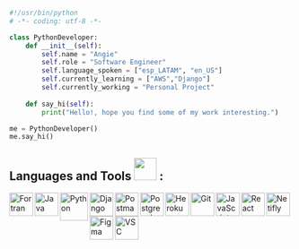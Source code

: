 ```python
#!/usr/bin/python
# -*- coding: utf-8 -*-

class PythonDeveloper:
    def __init__(self):
        self.name = "Angie"
        self.role = "Software Engineer"
        self.language_spoken = ["esp_LATAM", "en_US"]
        self.currently_learning = ["AWS","Django"]
        self.currently_working = "Personal Project"
        
    def say_hi(self):
        print("Hello!, hope you find some of my work interesting.")

me = PythonDeveloper()
me.say_hi()
```
<div align="left">
<h2> Languages and Tools  <img src="https://media.tenor.com/Es9wm76r9QkAAAAi/angry-typing-cat.gif" width="40"> :</h2>
</div>
<a href="https://fortran-lang.org/es/index" target="Fortran"><img align="left" alt="Fortran" height ="42px" src="https://upload.wikimedia.org/wikipedia/commons/thumb/b/b8/Fortran_logo.svg/800px-Fortran_logo.svg.png"/> </a>
<a href="https://datastudio.withgoogle.com/" target="GoogleDataStudio"><img align="left" alt="Java" height ="42px" src="https://cdn.worldvectorlogo.com/logos/google-data-studio.svg"/> </a>
<a href="https://www.python.org" target="_blank"><img align="left" alt="Python" height ="50px" src="https://raw.githubusercontent.com/rahul-jha98/github_readme_icons/main/language_and_tools/square/python/python.svg"/> </a>
<a href="https://www.django-rest-framework.org/" target="Django"> <img align="left" alt="Django" height ="42px" src="https://cdn.worldvectorlogo.com/logos/django.svg" alt="firebase" height ="42px"/> </a>
<a href="https://www.postman.com/" target="Postman"> <img align="left" alt="Postman" height ="42px"img src="https://uxwing.com/wp-content/themes/uxwing/download/brands-and-social-media/postman-icon.png" /> </a>
<a href="https://www.postgresql.org/" target="Postgresql"> <img align="left" alt="Postgresql" height ="42px" src="https://upload.wikimedia.org/wikipedia/commons/2/29/Postgresql_elephant.svg"/> </a>
<a href="https://devcenter.heroku.com/" target="Heroku"><img align="left" alt="Heroku" height ="42px" src="https://cdn-icons-png.flaticon.com/512/873/873120.png"/> </a>

<a href="https://git-scm.com/" target="Git"> <img align="left" alt="Git" height ="42px" img src="https://raw.githubusercontent.com/rahul-jha98/github_readme_icons/main/language_and_tools/square/git-scm/git-scm.svg"/> </a>
<a href="https://developer.mozilla.org/en-US/docs/Web/JavaScript" target="JavaScript"> <img align="left" alt="JavaScript" height ="42px"  src="https://raw.githubusercontent.com/rahul-jha98/github_readme_icons/main/language_and_tools/square/javascript/javascript.svg"> </a>
<a href="https://reactjs.org/" target="React"> <img align="left" alt="React" height ="42px" src="https://raw.githubusercontent.com/rahul-jha98/github_readme_icons/main/language_and_tools/square/react/react.svg"/> </a>
<a href="https://www.netlify.com/" target="Netifly"> <img align="left" alt="Netifly" height ="42px" src="https://cdn.freebiesupply.com/logos/large/2x/netlify-logo-png-transparent.png"/> </a>
<a href="https://www.figma.com/" target="Figma"> <img align="left" alt="Figma" height ="42px" src="https://raw.githubusercontent.com/rahul-jha98/github_readme_icons/main/language_and_tools/square/figma/figma.svg"/> </a>
<a href="https://code.visualstudio.com/" target="VisualStudioCode"> <img align="left" alt="VSC" height ="42px" img src="https://upload.wikimedia.org/wikipedia/commons/thumb/9/9a/Visual_Studio_Code_1.35_icon.svg/2048px-Visual_Studio_Code_1.35_icon.svg.png"/> </a>
